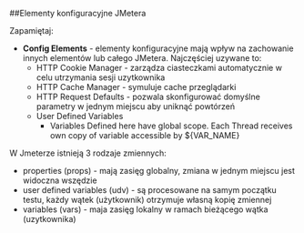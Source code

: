 ##Elementy konfiguracyjne JMetera

Zapamiętaj:

- **Config Elements** - elementy konfiguracyjne mają wpływ na zachowanie innych elementów lub całego JMetera. Najczęściej uzywane to:
    - HTTP Cookie Manager - zarządza ciasteczkami automatycznie w celu utrzymania sesji uzytkownika
    - HTTP Cache Manager - symuluje cache przeglądarki
    - HTTP Request Defaults - pozwala skonfigurować domyślne parametry w jednym miejscu aby uniknąć powtórzeń
    - User Defined Variables
        -  Variables Defined here have global scope. Each Thread receives own copy of variable accessible by ${VAR_NAME}
        
W Jmeterze istnieją 3 rodzaje zmiennych:

- properties (props) - mają zasięg globalny, zmiana w jednym miejscu jest widoczna wszędzie
- user defined variables (udv) - są procesowane na samym początku testu, każdy wątek (użytkownik) otrzymuje własną kopię zmiennej 
- variables (vars) - maja zasięg lokalny w ramach bieżącego wątka (uzytkownika)
